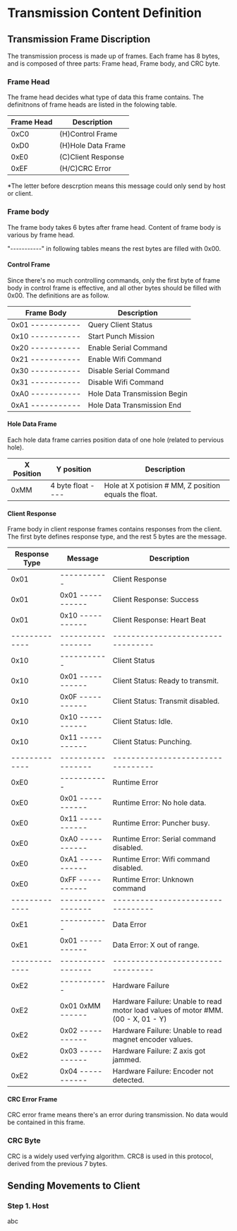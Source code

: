 # Transmission Content Definition
## Transmission Frame Discription
The transmission process is made up of frames. Each frame has 8 bytes, and is composed of three parts: Frame head, Frame body, and CRC byte.

### Frame Head
The frame head decides what type of data this frame contains. The definitnons of frame heads are listed in the folowing table.

| Frame Head    | Description               |
| -----------   | -----------               |
| 0xC0          | (H)Control Frame          |
| 0xD0          | (H)Hole Data Frame        |
| 0xE0          | (C)Client Response        |
| 0xEF          | (H/C)CRC Error            |

*The letter before descrption means this message could only send by host or client.

### Frame body
The frame body takes 6 bytes after frame head. Content of frame body is various by frame head. 

"-----------" in following tables means the rest bytes are filled with 0x00.

#### Control Frame
Since there's no much controlling commands, only the first byte of frame body in control frame is effective, and all other bytes should be filled with 0x00. The definitions are as follow.

| Frame Body        | Description                   |
| -----------       | -----------                   |
| 0x01 -----------  | Query Client Status           |
| 0x10 -----------  | Start Punch Mission           |
| 0x20 -----------  | Enable Serial Command         |
| 0x21 -----------  | Enable Wifi Command           |
| 0x30 -----------  | Disable Serial Command        |
| 0x31 -----------  | Disable Wifi Command          |
| 0xA0 -----------  | Hole Data Transmission Begin  |
| 0xA1 -----------  | Hole Data Transmission End    |

#### Hole Data Frame
Each hole data frame carries position data of one hole (related to pervious hole).

| X Position    | Y position         | Description                   |
| -----------   | -----------        | -----------                   |
| 0xMM          | 4 byte float ----  | Hole at X potision # MM, Z position equals the float.    |

#### Client Response
Frame body in client response frames contains responses from the client. The first byte defines response type, and the rest 5 bytes are the message.

| Response Type | Message           | Description                       |
| -----------   | -----------       | -----------                       |
| 0x01          | -----------       | Client Response                   |
| 0x01          | 0x01 -----------  | Client Response: Success          |
| 0x01          | 0x10 -----------  | Client Response: Heart Beat       |
| ------------- | ----------------- | --------------------------------- |
| 0x10          | -----------       | Client Status                     |
| 0x10          | 0x01 -----------  | Client Status: Ready to transmit. |
| 0x10          | 0x0F -----------  | Client Status: Transmit disabled. |
| 0x10          | 0x10 -----------  | Client Status: Idle.              |
| 0x10          | 0x11 -----------  | Client Status: Punching.          |
| ------------- | ----------------- | --------------------------------- |
| 0xE0          | -----------       | Runtime Error                     |
| 0xE0          | 0x01 -----------  | Runtime Error: No hole data.      |
| 0xE0          | 0x11 -----------  | Runtime Error: Puncher busy.      |
| 0xE0          | 0xA0 -----------  | Runtime Error: Serial command disabled. |
| 0xE0          | 0xA1 -----------  | Runtime Error: Wifi command disabled. |
| 0xE0          | 0xFF -----------  | Runtime Error: Unknown command    |
| ------------- | ----------------- | --------------------------------- |
| 0xE1          | -----------       | Data Error                        |
| 0xE1          | 0x01 -----------  | Data Error: X out of range.       |
| ------------- | ----------------- | --------------------------------- |
| 0xE2          | -----------       | Hardware Failure                  |
| 0xE2          | 0x01 0xMM ------  | Hardware Failure: Unable to read motor load values of motor #MM. (00 - X, 01 - Y) |
| 0xE2          | 0x02 -----------  | Hardware Failure: Unable to read magnet encoder values. |
| 0xE2          | 0x03 -----------  | Hardware Failure: Z axis got jammed.  |
| 0xE2          | 0x04 -----------  | Hardware Failure: Encoder not detected.   |

#### CRC Error Frame
CRC error frame means there's an error during transmission. No data would be contained in this frame.

### CRC Byte
CRC is a widely used verfying algorithm. CRC8 is used in this protocol, derived from the previous 7 bytes.


## Sending Movements to Client
### Step 1. Host
abc